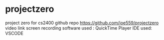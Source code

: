 # projectzero
project zero for cs2400
github repo https://github.com/joe559/projectzero
video link 
screen recording software used : QuickTime Player
IDE used: VSCODE
